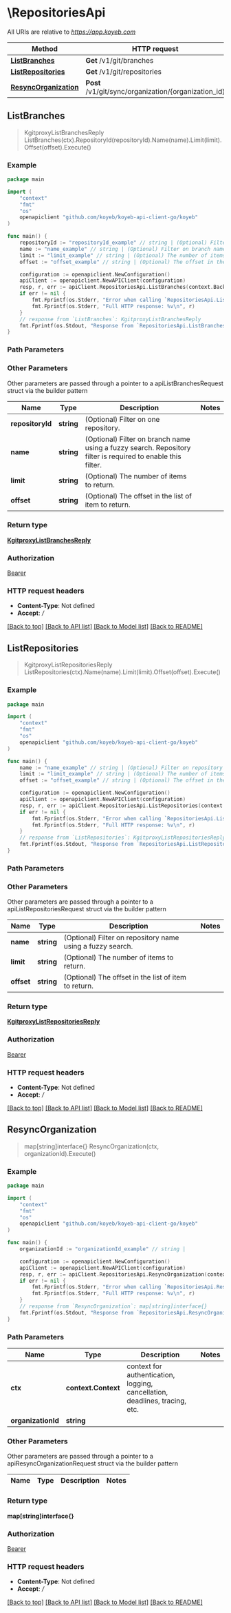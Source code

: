 # \RepositoriesApi

All URIs are relative to *https://app.koyeb.com*

Method | HTTP request | Description
------------- | ------------- | -------------
[**ListBranches**](RepositoriesApi.md#ListBranches) | **Get** /v1/git/branches | 
[**ListRepositories**](RepositoriesApi.md#ListRepositories) | **Get** /v1/git/repositories | 
[**ResyncOrganization**](RepositoriesApi.md#ResyncOrganization) | **Post** /v1/git/sync/organization/{organization_id} | 



## ListBranches

> KgitproxyListBranchesReply ListBranches(ctx).RepositoryId(repositoryId).Name(name).Limit(limit).Offset(offset).Execute()



### Example

```go
package main

import (
    "context"
    "fmt"
    "os"
    openapiclient "github.com/koyeb/koyeb-api-client-go/koyeb"
)

func main() {
    repositoryId := "repositoryId_example" // string | (Optional) Filter on one repository. (optional)
    name := "name_example" // string | (Optional) Filter on branch name using a fuzzy search. Repository filter is required to enable this filter. (optional)
    limit := "limit_example" // string | (Optional) The number of items to return. (optional)
    offset := "offset_example" // string | (Optional) The offset in the list of item to return. (optional)

    configuration := openapiclient.NewConfiguration()
    apiClient := openapiclient.NewAPIClient(configuration)
    resp, r, err := apiClient.RepositoriesApi.ListBranches(context.Background()).RepositoryId(repositoryId).Name(name).Limit(limit).Offset(offset).Execute()
    if err != nil {
        fmt.Fprintf(os.Stderr, "Error when calling `RepositoriesApi.ListBranches``: %v\n", err)
        fmt.Fprintf(os.Stderr, "Full HTTP response: %v\n", r)
    }
    // response from `ListBranches`: KgitproxyListBranchesReply
    fmt.Fprintf(os.Stdout, "Response from `RepositoriesApi.ListBranches`: %v\n", resp)
}
```

### Path Parameters



### Other Parameters

Other parameters are passed through a pointer to a apiListBranchesRequest struct via the builder pattern


Name | Type | Description  | Notes
------------- | ------------- | ------------- | -------------
 **repositoryId** | **string** | (Optional) Filter on one repository. | 
 **name** | **string** | (Optional) Filter on branch name using a fuzzy search. Repository filter is required to enable this filter. | 
 **limit** | **string** | (Optional) The number of items to return. | 
 **offset** | **string** | (Optional) The offset in the list of item to return. | 

### Return type

[**KgitproxyListBranchesReply**](KgitproxyListBranchesReply.md)

### Authorization

[Bearer](../README.md#Bearer)

### HTTP request headers

- **Content-Type**: Not defined
- **Accept**: */*

[[Back to top]](#) [[Back to API list]](../README.md#documentation-for-api-endpoints)
[[Back to Model list]](../README.md#documentation-for-models)
[[Back to README]](../README.md)


## ListRepositories

> KgitproxyListRepositoriesReply ListRepositories(ctx).Name(name).Limit(limit).Offset(offset).Execute()



### Example

```go
package main

import (
    "context"
    "fmt"
    "os"
    openapiclient "github.com/koyeb/koyeb-api-client-go/koyeb"
)

func main() {
    name := "name_example" // string | (Optional) Filter on repository name using a fuzzy search. (optional)
    limit := "limit_example" // string | (Optional) The number of items to return. (optional)
    offset := "offset_example" // string | (Optional) The offset in the list of item to return. (optional)

    configuration := openapiclient.NewConfiguration()
    apiClient := openapiclient.NewAPIClient(configuration)
    resp, r, err := apiClient.RepositoriesApi.ListRepositories(context.Background()).Name(name).Limit(limit).Offset(offset).Execute()
    if err != nil {
        fmt.Fprintf(os.Stderr, "Error when calling `RepositoriesApi.ListRepositories``: %v\n", err)
        fmt.Fprintf(os.Stderr, "Full HTTP response: %v\n", r)
    }
    // response from `ListRepositories`: KgitproxyListRepositoriesReply
    fmt.Fprintf(os.Stdout, "Response from `RepositoriesApi.ListRepositories`: %v\n", resp)
}
```

### Path Parameters



### Other Parameters

Other parameters are passed through a pointer to a apiListRepositoriesRequest struct via the builder pattern


Name | Type | Description  | Notes
------------- | ------------- | ------------- | -------------
 **name** | **string** | (Optional) Filter on repository name using a fuzzy search. | 
 **limit** | **string** | (Optional) The number of items to return. | 
 **offset** | **string** | (Optional) The offset in the list of item to return. | 

### Return type

[**KgitproxyListRepositoriesReply**](KgitproxyListRepositoriesReply.md)

### Authorization

[Bearer](../README.md#Bearer)

### HTTP request headers

- **Content-Type**: Not defined
- **Accept**: */*

[[Back to top]](#) [[Back to API list]](../README.md#documentation-for-api-endpoints)
[[Back to Model list]](../README.md#documentation-for-models)
[[Back to README]](../README.md)


## ResyncOrganization

> map[string]interface{} ResyncOrganization(ctx, organizationId).Execute()



### Example

```go
package main

import (
    "context"
    "fmt"
    "os"
    openapiclient "github.com/koyeb/koyeb-api-client-go/koyeb"
)

func main() {
    organizationId := "organizationId_example" // string | 

    configuration := openapiclient.NewConfiguration()
    apiClient := openapiclient.NewAPIClient(configuration)
    resp, r, err := apiClient.RepositoriesApi.ResyncOrganization(context.Background(), organizationId).Execute()
    if err != nil {
        fmt.Fprintf(os.Stderr, "Error when calling `RepositoriesApi.ResyncOrganization``: %v\n", err)
        fmt.Fprintf(os.Stderr, "Full HTTP response: %v\n", r)
    }
    // response from `ResyncOrganization`: map[string]interface{}
    fmt.Fprintf(os.Stdout, "Response from `RepositoriesApi.ResyncOrganization`: %v\n", resp)
}
```

### Path Parameters


Name | Type | Description  | Notes
------------- | ------------- | ------------- | -------------
**ctx** | **context.Context** | context for authentication, logging, cancellation, deadlines, tracing, etc.
**organizationId** | **string** |  | 

### Other Parameters

Other parameters are passed through a pointer to a apiResyncOrganizationRequest struct via the builder pattern


Name | Type | Description  | Notes
------------- | ------------- | ------------- | -------------


### Return type

**map[string]interface{}**

### Authorization

[Bearer](../README.md#Bearer)

### HTTP request headers

- **Content-Type**: Not defined
- **Accept**: */*

[[Back to top]](#) [[Back to API list]](../README.md#documentation-for-api-endpoints)
[[Back to Model list]](../README.md#documentation-for-models)
[[Back to README]](../README.md)

